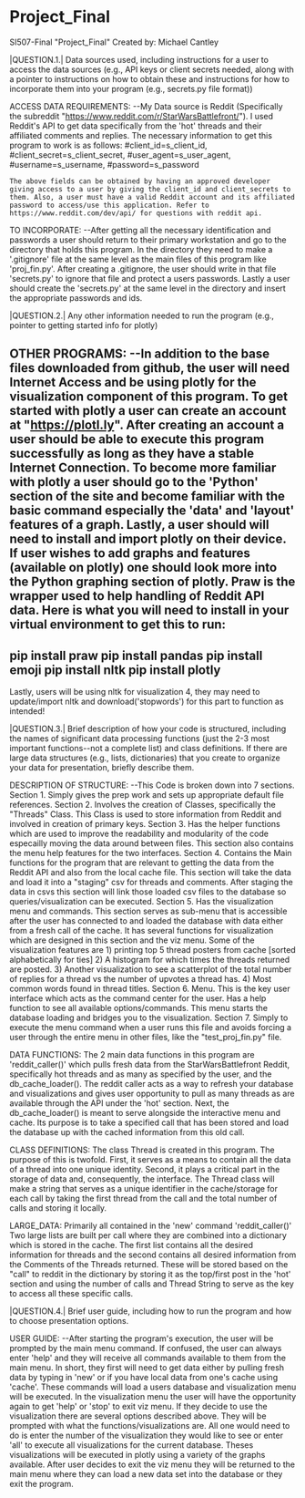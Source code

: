 # Project_Final

SI507-Final "Project_Final"
Created by: Michael Cantley

|QUESTION.1.| Data sources used, including instructions for a user to access the data sources (e.g., API keys or client secrets needed, along with a pointer to instructions on how to obtain these and instructions for how to incorporate them into your program (e.g., secrets.py file format))

ACCESS DATA REQUIREMENTS:
--My Data source is Reddit (Specifically the subreddit "https://www.reddit.com/r/StarWarsBattlefront/"). I used Reddit's API to get data specifically from the 'hot' threads and their affiliated comments and replies. The necessary information to get this program to work is as follows:
    #client_id=s_client_id,
    #client_secret=s_client_secret,
    #user_agent=s_user_agent,
    #username=s_username,
    #password=s_password

    The above fields can be obtained by having an approved developer giving access to a user by giving the client_id and client_secrets to them. Also, a user must have a valid Reddit account and its affiliated password to access/use this application. Refer to https://www.reddit.com/dev/api/ for questions with reddit api.

TO INCORPORATE:
--After getting all the necessary identification and passwords a user should return to their primary workstation and go to the directory that holds this program. In the directory they need to make a '.gitignore' file at the same level as the main files of this program like 'proj_fin.py'. After creating a .gitignore, the user should write in that file 'secrets.py' to ignore that file and protect a users passwords. Lastly a user should create the 'secrets.py' at the same level in the directory and insert the appropriate passwords and ids.




|QUESTION.2.| Any other information needed to run the program (e.g., pointer to getting started info for plotly)

OTHER PROGRAMS:
--In addition to the base files downloaded from github, the user will need Internet Access and be using plotly for the visualization component of this program. To get started with plotly a user can create an account at "https://plotl.ly". After creating an account a user should be able to execute this program successfully as long as they have a stable Internet Connection. To become more familiar with plotly a user should go to the 'Python' section of the site and become familiar with the basic command especially the 'data' and 'layout' features of a graph. Lastly, a user should will need to install and import plotly on their device. If user wishes to add graphs and features (available on plotly) one should look more into the Python graphing section of plotly. Praw is the wrapper used to help handling of Reddit API data.
Here is what you will need to install in your virtual environment to get this to run:
--
pip install praw
pip install pandas
pip install emoji
pip install nltk
pip install plotly
--

Lastly, users will be using nltk for visualization 4, they may need to update/import nltk and download('stopwords') for this part to function as intended!



|QUESTION.3.| Brief description of how your code is structured, including the names of significant data processing functions (just the 2-3 most important functions--not a complete list) and class definitions. If there are large data structures (e.g., lists, dictionaries) that you create to organize your data for presentation, briefly describe them.

DESCRIPTION OF STRUCTURE:
--This Code is broken down into 7 sections.
Section 1. Simply gives the prep work and sets up appropriate default file references.
Section 2. Involves the creation of Classes, specifically the "Threads" Class. This Class is used to store information from Reddit and involved in creation of primary keys.
Section 3. Has the helper functions which are used to improve the readability and modularity of the code especailly moving the data around between files. This section also contains the menu help features for the two interfaces.
Section 4. Contains the Main functions for the program that are relevant to getting the data from the Reddit API and also from the local cache file. This section will take the data and load it into a "staging" csv for threads and comments. After staging the data in csvs this section will link those loaded csv files to the database so queries/visualization can be executed.
Section 5. Has the visualization menu and commands. This section serves as sub-menu that is accessible after the user has connected to and loaded the database with data either from a fresh call of the cache. It has several functions for visualization which are designed in this section and the viz menu. Some of the visualization features are 1) printing top 5 thread posters from cache [sorted alphabetically for ties] 2) A histogram for which times the threads returned are posted. 3) Another visualization to see a scatterplot of the total number of replies for a thread vs the number of upvotes a thread has. 4) Most common words found in thread titles.
Section 6. Menu. This is the key user interface which acts as the command center for the user. Has a help function to see all available options/commands. This menu starts the database loading and bridges you to the visualization.
Section 7. Simply to execute the menu command when a user runs this file and avoids forcing a user through the entire menu in other files, like the "test_proj_fin.py" file.

DATA FUNCTIONS: The 2 main data functions in this program are 'reddit_caller()' which pulls fresh data from the StarWarsBattlefront Reddit, specifically hot threads and as many as specified by the user, and the db_cache_loader(). The reddit caller acts as a way to refresh your database and visualizations and gives user opportunity to pull as many threads as are available through the API under the 'hot' section. Next, the db_cache_loader() is meant to serve alongside the interactive menu and cache. Its purpose is to take a specified call that has been stored and load the database up with the cached information from this old call.

CLASS DEFINITIONS:
The class Thread is created in this program. The purpose of this is twofold. First, it serves as a means to contain all the data of a thread into one unique identity. Second, it plays a critical part in the storage of data and, consequently, the interface. The Thread class will make a string that serves as a unique identifier in the cache/storage for each call by taking the first thread from the call and the total number of calls and storing it locally.

LARGE_DATA:
Primarily all contained in the 'new' command 'reddit_caller()' Two large lists are built per call where they are combined into a dictionary which is stored in the cache. The first list contains all the desired information for threads and the second contains all desired information from the Comments of the Threads returned. These will be stored based on the "call" to reddit in the dictionary by storing it as the top/first post in the 'hot' section and using the number of calls and Thread String to serve as the key to access all these specific calls.


|QUESTION.4.| Brief user guide, including how to run the program and how to choose presentation options.

USER GUIDE:
--After starting the program's execution, the user will be prompted by the main menu command. If confused, the user can always enter 'help' and they will receive all commands available to them from the main menu. In short, they first will need to get data either by pulling fresh data by typing in 'new' or if you have local data from one's cache using 'cache'. These commands will load a users database and visualization menu will be executed.
In the visualization menu the user will have the opportunity again to get 'help' or 'stop' to exit viz menu. If they decide to use the visualization there are several options described above. They will be prompted with what the functions/visualizations are. All one would need to do is enter the number of the visualization they would like to see or enter 'all' to execute all visualizations for the current database. Theses visualizations will be executed in plotly using a variety of the graphs available. After user decides to exit the viz menu they will be returned to the main menu where they can load a new data set into the database or they exit the program.
